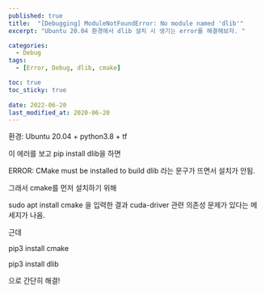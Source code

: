 ```yaml
---
published: true
title:  "[Debugging] ModuleNotFoundError: No module named 'dlib'"
excerpt: "Ubuntu 20.04 환경에서 dlib 설치 시 생기는 error를 해결해보자. "

categories:
  - Debug
tags:
  - [Error, Debug, dlib, cmake]

toc: true
toc_sticky: true
 
date: 2022-06-20
last_modified_at: 2020-06-20
---
```


환경: Ubuntu 20.04 + python3.8 + tf

 

이 에러를 보고 pip install dlib을 하면

 

ERROR: CMake must be installed to build dlib 라는 문구가 뜨면서 설치가 안됨.

 

그래서 cmake를 먼저 설치하기 위해

sudo apt install cmake 을 입력한 결과 cuda-driver 관련 의존성 문제가 있다는 메세지가 나옴.

 

근데

pip3 install cmake

pip3 install dlib

으로 간단히 해결!